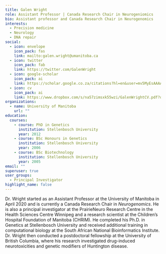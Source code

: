 ```yaml
---
title: Galen Wright
role: Assistant Professor | Canada Research Chair in Neurogeniomics
bio: Assistant professor and Canada Research Chair in Neurogenomics
interests:
  - Precision medicine
  - Neurology
  - DNA repair
social:
  - icon: envelope
    icon_pack: fas
    link: mailto:galen.wright@umanitoba.ca
  - icon: twitter
    icon_pack: fab
    link: https://twitter.com/GalenWright
  - icon: google-scholar
    icon_pack: ai
    link: https://scholar.google.co.za/citations?hl=en&user=mv5MyEsAAAAJ&view_op=list_works&sortby=pubdate
  - icon: cv
    icon_pack: ai
    link: https://www.dropbox.com/s/na57zimsxk55wzi/GalenWrightCV.pdf?dl=0
organizations:
  - name: University of Manitoba
    url: ""
education:
  courses:
    - course: PhD in Genetics
      institution: Stellenbosch University
      year: 2012
    - course: BSc Honours in Genetics
      institution: Stellenbosch University
      year: 2006
    - course: BSc Biotechnology
      institution: Stellenbosch University
      year: 2005
email: ""
superuser: true
user_groups:
  - Principal Investigator
highlight_name: false
---
```


Dr. Wright started as an Assistant Professor at the University of Manitoba in April 2020 and is currently a Canada Research Chair in *Neurogenomics*. He is also a principal investigator at the PrairieNeuro Research Centre in the Health Sciences Centre Winnipeg and a research scientist at the Children’s Hospital Foundation of Manitoba (CHRIM). He completed his Ph.D. in Genetics at Stellenbosch University and received additional training in computational biology at the South African National Bioinformatics Institute. Dr. Wright then conducted a postdoctoral fellowship at the University of British Columbia, where his research investigated drug-induced neurotoxicities and genetic modifiers of Huntington disease.
